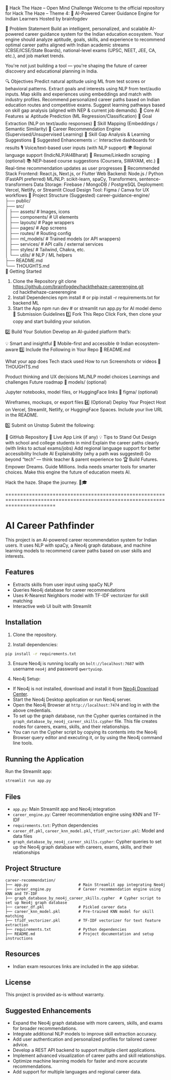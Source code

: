 🧠 Hack The Haze – Open Mind Challenge
Welcome to the official repository for Hack The Haze – Theme 4: 🎯 AI-Powered Career Guidance Engine for Indian Learners Hosted by brainfogdev

💼 Problem Statement
Build an intelligent, personalized, and scalable AI-powered career guidance system for the Indian education ecosystem. Your engine should analyze aptitude, goals, skills, and experience to recommend optimal career paths aligned with Indian academic streams (CBSE/ICSE/State Boards), national-level exams (UPSC, NEET, JEE, CA, etc.), and job market trends.

You're not just building a tool — you're shaping the future of career discovery and educational planning in India.

🔍 Objectives
Predict natural aptitude using ML from test scores or behavioral patterns.
Extract goals and interests using NLP from text/audio inputs.
Map skills and experiences using embeddings and match with industry profiles.
Recommend personalized career paths based on Indian education routes and competitive exams.
Suggest learning pathways based on skill gap analysis (aligned with NEP & current job demands).
🧠 Core AI Features
📊 Aptitude Prediction (ML Regression/Classification)
🧠 Goal Extraction (NLP on text/audio responses)
🧩 Skill Mapping (Embeddings / Semantic Similarity)
🔁 Career Recommendation Engine (Supervised/Unsupervised Learning)
🧮 Skill Gap Analysis & Learning Suggestions
🎨 Suggested Enhancements
📈 Interactive dashboards for results
🎙️ Voice/text-based user inputs (with NLP support)
🌍 Regional language support (IndicNLP/AI4Bharat)
🔎 Resume/LinkedIn scraping (optional)
📚 NEP-based course suggestions (Coursera, SWAYAM, etc.)
🔄 Real-time recommendation updates as user progresses
🧰 Recommended Stack
Frontend: React.js, Next.js, or Flutter Web
Backend: Node.js / Python (FastAPI preferred)
ML/NLP: scikit-learn, spaCy, Transformers, sentence-transformers
Data Storage: Firebase / MongoDB / PostgreSQL
Deployment: Vercel, Netlify, or Streamlit Cloud
Design Tool: Figma / Canva for UX workflows
📁 Project Structure (Suggested)
career-guidance-engine/  
├── public/  
├── src/  
│   ├── assets/             # Images, icons  
│   ├── components/         # UI elements  
│   ├── layouts/            # Page wrappers  
│   ├── pages/              # App screens  
│   ├── routes/             # Routing config  
│   ├── ml_models/          # Trained models (or API wrappers)  
│   ├── services/           # API calls / external services  
│   ├── styles/             # Tailwind, Chakra, etc.  
│   └── utils/              # NLP / ML helpers  
├── README.md  
└── THOUGHTS.md  
🏁 Getting Started
1. Clone the Repository
git clone https://github.com/brainfogdev/hackthehaze-careerengine.git  
cd hackthehaze-careerengine
2. Install Dependencies
npm install  # or pip install -r requirements.txt for backend ML  
3. Start the App
npm run dev  # or streamlit run app.py for AI model demo  
📝 Submission Guidelines
1️⃣ Fork This Repo
Click Fork, then clone your copy and start building your solution.

2️⃣ Build Your Solution
Develop an AI-guided platform that’s:

💡 Smart and insightful
📱 Mobile-first and accessible
🌐 Indian ecosystem-aware
3️⃣ Include the Following in Your Repo
📄 README.md

What your app does
Tech stack used
How to run
Screenshots or videos
🧠 THOUGHTS.md

Product thinking and UX decisions
ML/NLP model choices
Learnings and challenges
Future roadmap
🤖 models/ (optional)

Jupyter notebooks, model files, or HuggingFace links
🎨 figma/ (optional)

Wireframes, mockups, or export files
4️⃣ (Optional) Deploy Your Project
Host on Vercel, Streamlit, Netlify, or HuggingFace Spaces. Include your live URL in the README.

5️⃣ Submit on Unstop
Submit the following:

🔗 GitHub Repository
🔗 Live App Link (if any)
💡 Tips to Stand Out
Design with school and college students in mind
Explain the career paths clearly (with links to actual exams/jobs)
Add regional language support for better accessibility
Include AI Explainability (why a path was suggested)
Go beyond “tech” — think teacher & parent experience too
🏆 Build Futures. Empower Dreams. Guide Millions.
India needs smarter tools for smarter choices. Make this engine the future of education meets AI.

Hack the haze. Shape the journey. 🚀🎓



=============================================================================================================================
# AI Career Pathfinder

This project is an AI-powered career recommendation system for Indian users. It uses NLP with spaCy, a Neo4j graph database, and machine learning models to recommend career paths based on user skills and interests.

## Features

- Extracts skills from user input using spaCy NLP
- Queries Neo4j database for career recommendations
- Uses K-Nearest Neighbors model with TF-IDF vectorizer for skill matching
- Interactive web UI built with Streamlit

## Installation

1. Clone the repository.

2. Install dependencies:

```bash
pip install -r requirements.txt
```

3. Ensure Neo4j is running locally on `bolt://localhost:7687` with username `neo4j` and password `qwertyuiop`.

4. Neo4j Setup:

- If Neo4j is not installed, download and install it from [Neo4j Download Center](https://neo4j.com/download/).
- Start the Neo4j Desktop application or run Neo4j server.
- Open the Neo4j Browser at `http://localhost:7474` and log in with the above credentials.
- To set up the graph database, run the Cypher queries contained in the `graph_database_by_neo4j_career_skills.cypher` file. This file creates nodes for careers, exams, skills, and their relationships.
- You can run the Cypher script by copying its contents into the Neo4j Browser query editor and executing it, or by using the Neo4j command line tools.

## Running the Application

Run the Streamlit app:

```bash
streamlit run app.py
```

## Files

- `app.py`: Main Streamlit app and Neo4j integration
- `career_engine.py`: Career recommendation engine using KNN and TF-IDF
- `requirements.txt`: Python dependencies
- `career_df.pkl`, `career_knn_model.pkl`, `tfidf_vectorizer.pkl`: Model and data files
- `graph_database_by_neo4j_career_skills.cypher`: Cypher queries to set up the Neo4j graph database with careers, exams, skills, and their relationships

## Project Structure

```
career-recommendation/
├── app.py                      # Main Streamlit app integrating Neo4j
├── career_engine.py            # Career recommendation engine using KNN and TF-IDF
├── graph_database_by_neo4j_career_skills.cypher  # Cypher script to set up Neo4j graph database
├── career_df.pkl               # Pickled career data
├── career_knn_model.pkl        # Pre-trained KNN model for skill matching
├── tfidf_vectorizer.pkl        # TF-IDF vectorizer for text feature extraction
├── requirements.txt            # Python dependencies
├── README.md                   # Project documentation and setup instructions
```

## Resources

- Indian exam resources links are included in the app sidebar.

## License

This project is provided as-is without warranty.

## Suggested Enhancements

- Expand the Neo4j graph database with more careers, skills, and exams for broader recommendations.
- Integrate additional NLP models to improve skill extraction accuracy.
- Add user authentication and personalized profiles for tailored career advice.
- Develop a REST API backend to support multiple client applications.
- Implement advanced visualization of career paths and skill relationships.
- Optimize machine learning models for faster and more accurate recommendations.
- Add support for multiple languages and regional career data.

